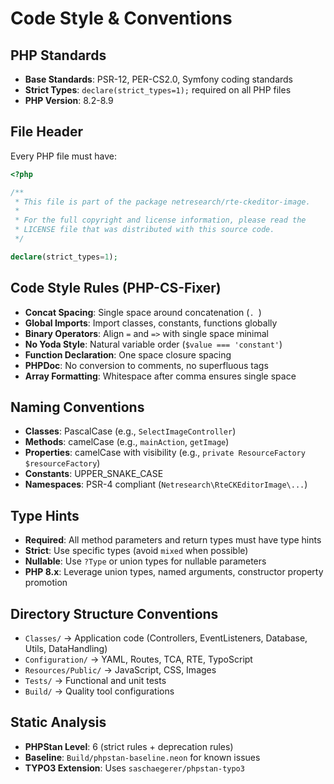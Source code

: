 # Code Style & Conventions

## PHP Standards
- **Base Standards**: PSR-12, PER-CS2.0, Symfony coding standards
- **Strict Types**: `declare(strict_types=1);` required on all PHP files
- **PHP Version**: 8.2-8.9

## File Header
Every PHP file must have:
```php
<?php

/**
 * This file is part of the package netresearch/rte-ckeditor-image.
 *
 * For the full copyright and license information, please read the
 * LICENSE file that was distributed with this source code.
 */

declare(strict_types=1);
```

## Code Style Rules (PHP-CS-Fixer)
- **Concat Spacing**: Single space around concatenation (`. `)
- **Global Imports**: Import classes, constants, functions globally
- **Binary Operators**: Align `=` and `=>` with single space minimal
- **No Yoda Style**: Natural variable order (`$value === 'constant'`)
- **Function Declaration**: One space closure spacing
- **PHPDoc**: No conversion to comments, no superfluous tags
- **Array Formatting**: Whitespace after comma ensures single space

## Naming Conventions
- **Classes**: PascalCase (e.g., `SelectImageController`)
- **Methods**: camelCase (e.g., `mainAction`, `getImage`)
- **Properties**: camelCase with visibility (e.g., `private ResourceFactory $resourceFactory`)
- **Constants**: UPPER_SNAKE_CASE
- **Namespaces**: PSR-4 compliant (`Netresearch\RteCKEditorImage\...`)

## Type Hints
- **Required**: All method parameters and return types must have type hints
- **Strict**: Use specific types (avoid `mixed` when possible)
- **Nullable**: Use `?Type` or union types for nullable parameters
- **PHP 8.x**: Leverage union types, named arguments, constructor property promotion

## Directory Structure Conventions
- `Classes/` → Application code (Controllers, EventListeners, Database, Utils, DataHandling)
- `Configuration/` → YAML, Routes, TCA, RTE, TypoScript
- `Resources/Public/` → JavaScript, CSS, Images
- `Tests/` → Functional and unit tests
- `Build/` → Quality tool configurations

## Static Analysis
- **PHPStan Level**: 6 (strict rules + deprecation rules)
- **Baseline**: `Build/phpstan-baseline.neon` for known issues
- **TYPO3 Extension**: Uses `saschaegerer/phpstan-typo3`